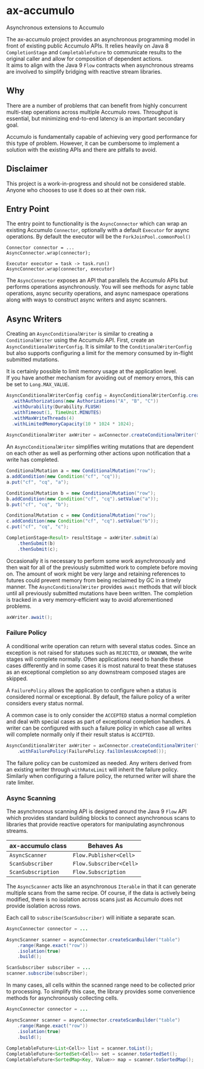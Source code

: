 # ax-accumulo

Asynchronous extensions to Accumulo

The ax-accumulo project provides an asynchronous programming model in
front of existing public Accumulo APIs.  It relies heavily on Java 8 
`CompletionStage` and `CompletableFuture` to communicate results to 
the original caller and allow for composition of dependent actions.  
It aims to align with the Java 9 `Flow` contracts when asynchronous 
streams are involved to simplify bridging with reactive stream 
libraries.

## Why

There are a number of problems that can benefit from highly concurrent 
multi-step operations across multiple Accumulo rows.  Throughput is 
essential, but minimizing end-to-end latency is an important secondary 
goal.

Accumulo is fundamentally capable of achieving very good performance for
this type of problem.  However, it can be cumbersome to implement a 
solution with the existing APIs and there are pitfalls to avoid.

## Disclaimer

This project is a work-in-progress and should not be considered stable.
Anyone who chooses to use it does so at their own risk.

## Entry Point

The entry point to functionality is the `AsyncConnector` which can wrap an
existing Accumulo `Connector`, optionally with a default `Executor` for async
operations.  By default the executor will be the `ForkJoinPool.commonPool()`

    Connector connector = ...
    AsyncConnector.wrap(connector);

    Executor executor = task -> task.run()
    AsyncConnector.wrap(connector, executor)

The `AsyncConnector` exposes an API that parallels the Accumulo APIs but
performs operations asynchronously.  You will see methods for async table
operations, async security operations, and async namespace operations along
with ways to construct async writers and async scanners.

## Async Writers

Creating an `AsyncConditionalWriter` is similar to creating a `ConditionalWriter`
using the Accumulo API.  First, create an `AsyncConditionalWriterConfig`.
It is similar to the `ConditionalWriterConfig` but also supports configuring
a limit for the memory consumed by in-flight submitted mutations.

It is certainly possible to limit memory usage at the application level.  
If you have another mechanism for avoiding out of memory errors, this can 
be set to `Long.MAX_VALUE`.

``` java
AsyncConditionalWriterConfig config = AsyncConditionalWriterConfig.create()
  .withAuthorizations(new Authorizations("A", "B", "C"))
  .withDurability(Durability.FLUSH)
  .withTimeout(1, TimeUnit.MINUTES)
  .withMaxWriteThreads(4)
  .withLimitedMemoryCapacity(10 * 1024 * 1024);
                
AsyncConditionalWriter axWriter = axConnector.createConditionalWriter("table", config);
```

An `AsyncConditionalWriter` simplifies writing mutations that are dependent
on each other as well as performing other actions upon notification that a 
write has completed.

``` java
ConditionalMutation a = new ConditionalMutation("row");
a.addCondition(new Condition("cf", "cq"));
a.put("cf", "cq", "a");

ConditionalMutation b = new ConditionalMutation("row");
b.addCondition(new Condition("cf", "cq").setValue("a"));
b.put("cf", "cq", "b");

ConditionalMutation c = new ConditionalMutation("row");
c.addCondition(new Condition("cf", "cq").setValue("b"));
c.put("cf", "cq", "c");

CompletionStage<Result> resultStage = axWriter.submit(a)
    .thenSubmit(b)
    .thenSubmit(c);
```

Occasionally it is necessary to perform some work asynchronously and then
wait for all of the previously submitted work to complete before moving on.
The amount of work might be very large and retaining references to futures 
could prevent memory from being reclaimed by GC in a timely manner.  The
`AsyncConditionalWriter` provides `await` methods that will block until all
previously submitted mutations have been written.  The completion is tracked
in a very memory-efficient way to avoid aforementioned problems.

``` java
axWriter.await();
```

### Failure Policy

A conditional write operation can return with several status codes.  Since
an exception is not raised for statuses such as `REJECTED`, or `UNKNOWN`,
the write stages will complete normally.  Often applications need to handle 
these cases differently and in some cases it is most natural to treat these
statuses as an exceptional completion so any downstream composed stages are
skipped.

A `FailurePolicy` allows the application to configure when a status is 
considered normal or exceptional.  By default, the failure policy of a
writer considers every status normal.

A common case is to only consider the `ACCEPTED` status a normal completion
and deal with special cases as part of exceptional completion handlers.  A
writer can be configured with such a failure policy in which case all writes
will complete normally only if their result status is `ACCEPTED`.

``` java
AsyncConditionalWriter axWriter = axConnector.createConditionalWriter("table", config)
    .withFailurePolicy(FailurePolicy.failUnlessAccepted());
```

The failure policy can be customized as needed.  Any writers derived from
an existing writer through `withRateLimit` will inherit the failure policy.
Similarly when configuring a failure policy, the returned writer will share
the rate limiter.

### Async Scanning

The asynchronous scanning API is designed around the Java 9 `Flow` API
which provides standard building blocks to connect asynchronous scans to 
libraries that provide reactive operators for manipulating asynchronous
streams.

| ax-accumulo class  | Behaves As              |
|--------------------|-------------------------|
| `AsyncScanner`     | `Flow.Publisher<Cell>`  |
| `ScanSubscriber`   | `Flow.Subscriber<Cell>` |
| `ScanSubscription` | `Flow.Subscription`     |

The `AsyncScanner` acts like an asynchronous `Iterable` in that it can
generate multiple scans from the same recipe.  Of course, if the data
is actively being modified, there is no isolation across scans just as
Accumulo does not provide isolation across rows.

Each call to `subscribe(ScanSubscriber)` will initiate a separate scan.


``` java
AsyncConnector connector = ...

AsyncScanner scanner = asyncConnector.createScanBuilder("table")
    .range(Range.exact("row"))
    .isolation(true)
    .build();

ScanSubscriber subscriber = ...
scanner.subscribe(subscriber);
```

In many cases, all cells within the scanned range need to be collected
prior to processing.  To simplify this case, the library provides some
convenience methods for asynchronously collecting cells.

``` java
AsyncConnector connector = ...

AsyncScanner scanner = asyncConnector.createScanBuilder("table")
    .range(Range.exact("row"))
    .isolation(true)
    .build();
    
CompletableFuture<List<Cell>> list = scanner.toList();
CompletableFuture<SortedSet<Cell>> set = scanner.toSortedSet();
CompletableFuture<SortedMap<Key, Value>> map = scanner.toSortedMap();
```